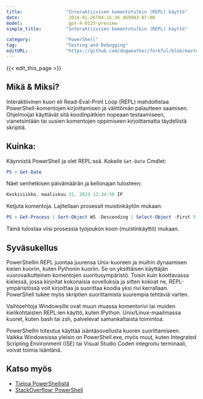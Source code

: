 ```yaml
---
title:                "Interaktiivisen komentotulkin (REPL) käyttö"
date:                  2024-01-26T04:16:36.469903-07:00
model:                 gpt-4-0125-preview
simple_title:         "Interaktiivisen komentotulkin (REPL) käyttö"

category:             "PowerShell"
tag:                  "Testing and Debugging"
editURL:              "https://github.com/dogweather/forkful/blob/master/content/fi/powershell/using-an-interactive-shell-repl.md"
---
```


{{< edit_this_page >}}

## Mikä & Miksi?
Interaktiivinen kuori eli Read-Eval-Print Loop (REPL) mahdollistaa PowerShell-komentojen kirjoittamisen ja välittömän palautteen saamisen. Ohjelmoijat käyttävät sitä koodinpätkien nopeaan testaamiseen, vianetsintään tai uusien komentojen oppimiseen kirjoittamatta täydellistä skriptiä.

## Kuinka:
Käynnistä PowerShell ja olet REPL:ssä. Kokeile `Get-Date` Cmdlet:

```PowerShell
PS > Get-Date
```

Näet senhetkisen päivämäärän ja kellonajan tulosteen:

```PowerShell
Keskiviikko, maaliskuu 31, 2023 12:34:56 IP
```

Ketjuta komentoja. Lajitellaan prosessit muistinkäytön mukaan:

```PowerShell
PS > Get-Process | Sort-Object WS -Descending | Select-Object -First 5
```

Tämä tulostaa viisi prosessia työjoukon koon (muistinkäyttö) mukaan.

## Syväsukellus
PowerShellin REPL juontaa juurensa Unix-kuoreen ja muihin dynaamisen kielen kuoriin, kuten Pythonin kuoriin. Se on yksittäisen käyttäjän vuorovaikutteinen komentojen suoritusympäristö. Toisin kuin koottavassa kielessä, jossa kirjoitat kokonaisia sovelluksia ja sitten kokoat ne, REPL-ympäristössä voit kirjoittaa ja suorittaa koodia yksi rivi kerrallaan. PowerShell tukee myös skriptien suorittamista suurempia tehtäviä varten.

Vaihtoehtoja Windowsille ovat muun muassa komentorivi tai muiden kielikohtaisten REPL:ien käyttö, kuten IPython. Unix/Linux-maailmassa kuoret, kuten bash tai zsh, palvelevat samankaltaista toimintoa.

PowerShellin toteutus käyttää isäntäsovellusta kuoren suorittamiseen. Vaikka Windowsissa yleisin on PowerShell.exe, myös muut, kuten Integrated Scripting Environment (ISE) tai Visual Studio Coden integroitu terminaali, voivat toimia isäntänä.

## Katso myös
- [Tietoa PowerShellistä](https://docs.microsoft.com/en-us/powershell/scripting/overview)
- [StackOverflow: PowerShell](https://stackoverflow.com/questions/tagged/powershell)
